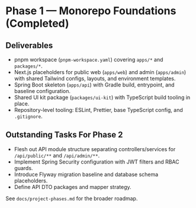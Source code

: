 # Phase 1 — Monorepo Foundations (Completed)

## Deliverables
- pnpm workspace (`pnpm-workspace.yaml`) covering `apps/*` and `packages/*`.
- Next.js placeholders for public web (`apps/web`) and admin (`apps/admin`) with shared Tailwind configs, layouts, and environment templates.
- Spring Boot skeleton (`apps/api`) with Gradle build, entrypoint, and baseline configuration.
- Shared UI kit package (`packages/ui-kit`) with TypeScript build tooling in place.
- Repository-level tooling: ESLint, Prettier, base TypeScript config, and `.gitignore`.

## Outstanding Tasks For Phase 2
- Flesh out API module structure separating controllers/services for `/api/public/**` and `/api/admin/**`.
- Implement Spring Security configuration with JWT filters and RBAC guards.
- Introduce Flyway migration baseline and database schema placeholders.
- Define API DTO packages and mapper strategy.

See `docs/project-phases.md` for the broader roadmap.

